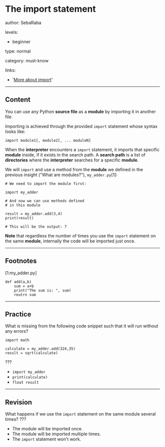 # The import statement
author: SebaRaba

levels:

  - beginner

type: normal

category: must-know

links:

  - '[More about import](https://www.digitalocean.com/community/tutorials/how-to-import-modules-in-python-3)'

---
## Content

You can use any Python **source file** as a **module** by importing it in another file.

Importing is achieved through the provided `import` statement whose syntax looks like:

```
import module1[, module2[, ... moduleN]
```

When the **interpreter** encounters a `import` statement, it imports that specific **module** inside, if it exists in the search path. A **search path** is a list of **directories** where the **interpreter** searches for a specific **module**.

We will `import` and use a method from the **module** we defined in the previous insight ("What are modules?"), `my_adder.py`[1]:

```
# We need to import the module first:

import my_adder

# And now we can use methods defined
# in this module

result = my_adder.add(3,4)
print(result)

# This will be the output: 7
```

**Note** that regardless the number of times you use the `import` statement on the same **module**, internally the code will be imported just once.

---
## Footnotes

[1:my_adder.py]
```
def add(a,b)
    sum = a+b
    print("The sum is: ", sum)
    reutrn sum
```

---
## Practice

What is missing from the following code snippet such that it will run without any errors?
```
import math

calculate = my_adder.add(324,35)
result = sqrt(calculate)
```
???

* `import my_adder`
* `print(calculate)`
* `float result`

---
## Revision

What happens if we use the `import` statement on the same module several times?
???

* The module will be imported once.
* The module will be imported multiple times.
* The `import` statement won't work.
